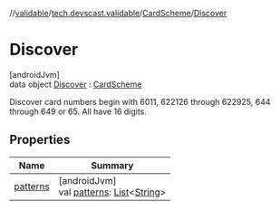 //[validable](../../../../index.md)/[tech.devscast.validable](../../index.md)/[CardScheme](../index.md)/[Discover](index.md)

# Discover

[androidJvm]\
data object [Discover](index.md) : [CardScheme](../index.md)

Discover card numbers begin with 6011, 622126 through 622925, 644 through 649 or 65. All have 16 digits.

## Properties

| Name | Summary |
|---|---|
| [patterns](../patterns.md) | [androidJvm]<br>val [patterns](../patterns.md): [List](https://kotlinlang.org/api/latest/jvm/stdlib/kotlin.collections/-list/index.html)&lt;[String](https://kotlinlang.org/api/latest/jvm/stdlib/kotlin/-string/index.html)&gt; |
